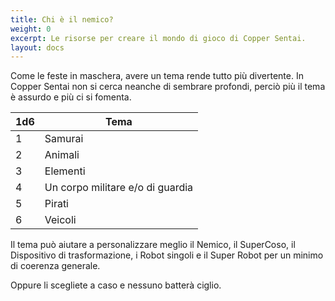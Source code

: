 ```yaml
---
title: Chi è il nemico?
weight: 0
excerpt: Le risorse per creare il mondo di gioco di Copper Sentai.
layout: docs
---
```

Come le feste in maschera, avere un tema rende tutto più divertente. In Copper Sentai non si cerca neanche di sembrare profondi, perciò più il tema è assurdo e più ci si fomenta.

| 1d6 | Tema                             |
|-----|----------------------------------|
| 1   | Samurai                          |
| 2   | Animali                          |
| 3   | Elementi                         |
| 4   | Un corpo militare e/o di guardia |
| 5   | Pirati                           |
| 6   | Veicoli                          |

Il tema può aiutare a personalizzare meglio il Nemico, il SuperCoso, il Dispositivo di trasformazione, i Robot singoli e il Super Robot per un minimo di coerenza generale. 

Oppure li scegliete a caso e nessuno batterà ciglio.
